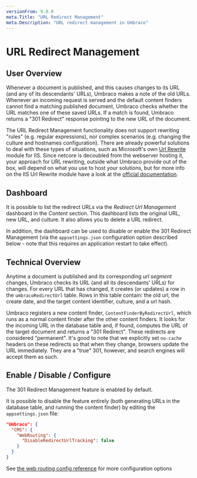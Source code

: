 ```yaml
---
versionFrom: 9.0.0
meta.Title: "URL Redirect Management"
meta.Description: "URL redirect management in Umbraco"
---
```


# URL Redirect Management

## User Overview

Whenever a document is published, and this causes changes to its URL (and any of its descendants' URLs), Umbraco makes a note of the old URLs. Whenever an incoming request is served and the default content finders cannot find a matching published document, Umbraco checks whether the URL matches one of these saved URLs. If a match is found, Umbraco returns a "301 Redirect" response pointing to the new URL of the document.

The URL Redirect Management functionality does not support rewriting "rules" (e.g. regular expressions), nor complex scenarios (e.g. changing the culture and hostnames configuration). There are already powerful solutions to deal with these types of situations, such as Microsoft's own [Url Rewrite](https://www.iis.net/downloads/microsoft/url-rewrite) module for IIS. Since netcore is decoubled from the webserver hosting it, your approach for URL rewriting, outside what Umbraco provide out of the box, will depend on what you use to host your solutions, but for more info on the IIS Url Rewrite module have a look at the [official documentation](https://docs.microsoft.com/en-us/iis/extensions/url-rewrite-module/url-rewrite-module-configuration-reference).

## Dashboard

It is possible to list the redirect URLs via the *Redirect Url Management* dashboard in the *Content* section. This dashboard lists the original URL, new URL, and culture. It also allows you to delete a URL redirect.

In addition, the dashboard can be used to disable or enable the 301 Redirect Management (via the `appsettings.json` configuration option described below - note that this requires an application restart to take effect).

## Technical Overview

Anytime a document is published and its corresponding *url segment* changes, Umbraco checks its URL (and all its descendants' URLs) for changes. For every URL that has changed, it creates (or updates) a row in the `umbracoRedirectUrl` table. Rows in this table contain: the old url, the create date, and the target content identifier, culture, and a url hash.

Umbraco registers a new content finder, `ContentFinderByRedirectUrl`, which runs as a normal content finder after the other content finders. It looks for the incoming URL in the database table and, if found, computes the URL of the target document and returns a "301 Redirect". These redirects are considered "permanent". It's good to note that we explicitly set `no-cache` headers on these redirects so that when they change, browsers update the URL immediately. They are a "true" 301, however, and search engines will accept them as such.

## Enable / Disable / Configure

The 301 Redirect Management feature is enabled by default.

It is possible to disable the feature entirely (both generating URLs in the database table, and running the content finder) by editing the `appsettings.json` file:

```json
"Umbraco": {
  "CMS": {
    "WebRouting": {
      "DisableRedirectUrlTracking": false
    }
  }
}
```

See [the web routing config reference](../../Configuration/WebRoutingSettings/index.md) for more configuration options
